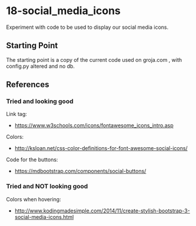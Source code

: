 
# 18-social_media_icons

Experiment with code to be used to display our social media icons.

## Starting Point

The starting point is a copy of the current code used on groja.com , with config.py altered and no db.

## References

### Tried and looking good

Link tag:

- https://www.w3schools.com/icons/fontawesome_icons_intro.asp

Colors:

- http://ksloan.net/css-color-definitions-for-font-awesome-social-icons/

Code for the buttons:

- https://mdbootstrap.com/components/social-buttons/

### Tried and **NOT** looking good

Colors when hovering:

- http://www.kodingmadesimple.com/2014/11/create-stylish-bootstrap-3-social-media-icons.html


